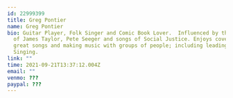 ```yaml
---
id: 22999399
title: Greg Pontier
name: Greg Pontier
bio: Guitar Player, Folk Singer and Comic Book Lover.  Influenced by the music
  of James Taylor, Pete Seeger and songs of Social Justice. Enjoys covering
  great songs and making music with groups of people; including leading Group
  Singing.
link: ""
time: 2021-09-21T13:37:12.004Z
email: ""
venmo: ???
paypal: ???
---
```

